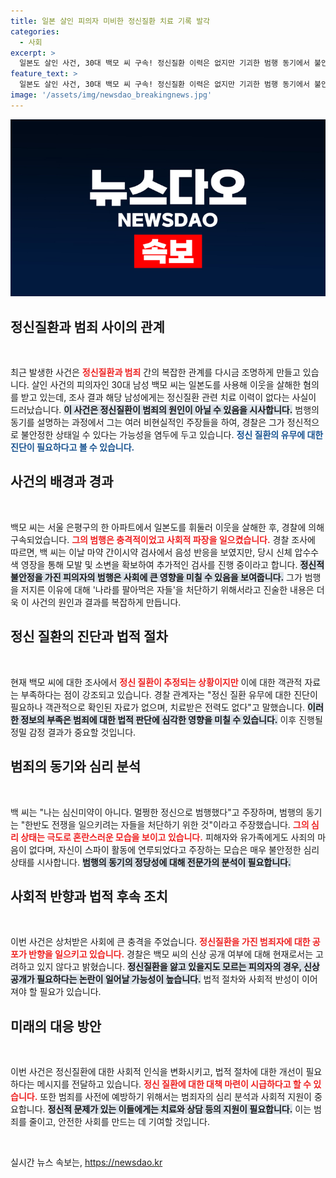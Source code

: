 ```yaml
---
title: 일본 살인 피의자 미비한 정신질환 치료 기록 발각
categories:
  - 사회
excerpt: >
  일본도 살인 사건, 30대 백모 씨 구속! 정신질환 이력은 없지만 기괴한 범행 동기에서 불안한 심리를 엿보입니다. 피해자에 대한 미안함도 전혀 느끼지 않는 그의 심리는 과연 어떤 걸까요?
feature_text: >
  일본도 살인 사건, 30대 백모 씨 구속! 정신질환 이력은 없지만 기괴한 범행 동기에서 불안한 심리를 엿보입니다. 피해자에 대한 미안함도 전혀 느끼지 않는 그의 심리는 과연 어떤 걸까요?
image: '/assets/img/newsdao_breakingnews.jpg'
---
```


<p><img src="/assets/img/newsdao_breakingnews.jpg" alt="ontimetimes 속보" /></p>

<h2 data-ke-size="size26">정신질환과 범죄 사이의 관계</h2>

<p data-ke-size="size16">&nbsp;</p>

<p>최근 발생한 사건은 <b><span style="color: #ee2323;">정신질환과 범죄</span></b> 간의 복잡한 관계를 다시금 조명하게 만들고 있습니다. 살인 사건의 피의자인 30대 남성 백모 씨는 일본도를 사용해 이웃을 살해한 혐의를 받고 있는데, 조사 결과 해당 남성에게는 정신질환 관련 치료 이력이 없다는 사실이 드러났습니다. <b><span style="background-color: #21538527;">이 사건은 정신질환이 범죄의 원인이 아닐 수 있음을 시사합니다.</span></b> 범행의 동기를 설명하는 과정에서 그는 여러 비현실적인 주장들을 하여, 경찰은 그가 정신적으로 불안정한 상태일 수 있다는 가능성을 염두에 두고 있습니다. <b><span style="color: #1a5490;">정신 질환의 유무에 대한 진단이 필요하다고 볼 수 있습니다.</span></b></p>

<h2 data-ke-size="size26">사건의 배경과 경과</h2>

<p data-ke-size="size16">&nbsp;</p>

<p>백모 씨는 서울 은평구의 한 아파트에서 일본도를 휘둘러 이웃을 살해한 후, 경찰에 의해 구속되었습니다. <b><span style="color: #ee2323;">그의 범행은 충격적이었고 사회적 파장을 일으켰습니다.</span></b> 경찰 조사에 따르면, 백 씨는 이날 마약 간이시약 검사에서 음성 반응을 보였지만, 당시 신체 압수수색 영장을 통해 모발 및 소변을 확보하여 추가적인 검사를 진행 중이라고 합니다. <b><span style="background-color: #21538527;">정신적 불안정을 가진 피의자의 범행은 사회에 큰 영향을 미칠 수 있음을 보여줍니다.</span></b> 그가 범행을 저지른 이유에 대해 '나라를 팔아먹은 자들'을 처단하기 위해서라고 진술한 내용은 더욱 이 사건의 원인과 결과를 복잡하게 만듭니다.</p>

<h2 data-ke-size="size26">정신 질환의 진단과 법적 절차</h2>

<p data-ke-size="size16">&nbsp;</p>

<p>현재 백모 씨에 대한 조사에서 <b><span style="color: #ee2323;">정신 질환이 추정되는 상황이지만</span></b> 이에 대한 객관적 자료는 부족하다는 점이 강조되고 있습니다. 경찰 관계자는 "정신 질환 유무에 대한 진단이 필요하나 객관적으로 확인된 자료가 없으며, 치료받은 전력도 없다"고 말했습니다. <b><span style="background-color: #21538527;">이러한 정보의 부족은 범죄에 대한 법적 판단에 심각한 영향을 미칠 수 있습니다.</span></b> 이후 진행될 정밀 감정 결과가 중요할 것입니다.</p>

<h2 data-ke-size="size26">범죄의 동기와 심리 분석</h2>

<p data-ke-size="size16">&nbsp;</p>

<p>백 씨는 "나는 심신미약이 아니다. 멀쩡한 정신으로 범행했다"고 주장하며, 범행의 동기는 "한반도 전쟁을 일으키려는 자들을 처단하기 위한 것"이라고 주장했습니다. <b><span style="color: #ee2323;">그의 심리 상태는 극도로 혼란스러운 모습을 보이고 있습니다.</span></b> 피해자와 유가족에게도 사죄의 마음이 없다며, 자신이 스파이 활동에 연루되었다고 주장하는 모습은 매우 불안정한 심리 상태를 시사합니다. <b><span style="background-color: #21538527;">범행의 동기의 정당성에 대해 전문가의 분석이 필요합니다.</span></b></p>

<h2 data-ke-size="size26">사회적 반향과 법적 후속 조치</h2>

<p data-ke-size="size16">&nbsp;</p>

<p>이번 사건은 상처받은 사회에 큰 충격을 주었습니다. <b><span style="color: #ee2323;">정신질환을 가진 범죄자에 대한 공포가 반향을 일으키고 있습니다.</span></b> 경찰은 백모 씨의 신상 공개 여부에 대해 현재로서는 고려하고 있지 않다고 밝혔습니다. <b><span style="background-color: #21538527;">정신질환을 앓고 있을지도 모르는 피의자의 경우, 신상 공개가 필요하다는 논란이 일어날 가능성이 높습니다.</span></b> 법적 절차와 사회적 반성이 이어져야 할 필요가 있습니다.</p>

<h2 data-ke-size="size26">미래의 대응 방안</h2>

<p data-ke-size="size16">&nbsp;</p>

<p>이번 사건은 정신질환에 대한 사회적 인식을 변화시키고, 법적 절차에 대한 개선이 필요하다는 메시지를 전달하고 있습니다. <b><span style="color: #ee2323;">정신 질환에 대한 대책 마련이 시급하다고 할 수 있습니다.</span></b> 또한 범죄를 사전에 예방하기 위해서는 범죄자의 심리 분석과 사회적 지원이 중요합니다. <b><span style="background-color: #21538527;">정신적 문제가 있는 이들에게는 치료와 상담 등의 지원이 필요합니다.</span></b> 이는 범죄를 줄이고, 안전한 사회를 만드는 데 기여할 것입니다. </p>

<p data-ke-size="size16">&nbsp;</p>
실시간 뉴스 속보는, <a href="https://newsdao.kr" rel="dofollow">https://newsdao.kr</a>


